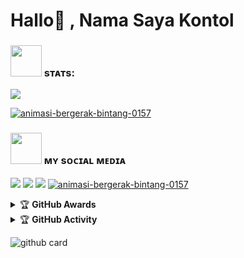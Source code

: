 # Hallo👋 , Nama Saya Kontol


### <img src="https://media.giphy.com/media/IqgySmxEgP0rs40ZMB/giphy.gif" width="50"> sᴛᴀᴛs:
<p>
    <img src="https://github-readme-stats.vercel.app/api?username=ArmanGG01&hide=contribs,prs&show_icons=true&hide_border=true&title_color=002" />
</p>
<a href="https://www.gambaranimasi.org/cat-bintang-280.htm"><img src="https://www.gambaranimasi.org/data/media/280/animasi-bergerak-bintang-0157.gif" border="0" alt="animasi-bergerak-bintang-0157" /></a>
    <p align="center">

### <img src="https://media.giphy.com/media/VgCDAzcKvsR6OM0uWg/giphy.gif" width="50"> ᴍʏ sᴏᴄɪᴀʟ ᴍᴇᴅɪᴀ
<p>
    <a href="https://facebook.com/arman.muliasyah.10" target="blank"><img src="https://img.icons8.com/nolan/55/facebook-new.png" /></a>
    <a href="https://t.me/PakkPoll" target="blank"><img src="https://img.icons8.com/nolan/55/telegram-app.png" /></a>
    <a href="https://instagram.com/arman_nasution123" target="blank"><img src="https://img.icons8.com/nolan/55/instagram-new.png" /></a>
<a href="https://www.gambaranimasi.org/cat-bintang-280.htm"><img src="https://www.gambaranimasi.org/data/media/280/animasi-bergerak-bintang-0157.gif" border="0" alt="animasi-bergerak-bintang-0157" /></a>
    <p align="center"> 

<details>
    <summary>&#127942 <b>GitHub Awards</b></summary><br/>

![Github Trophy](https://github-profile-trophy.vercel.app/?username=ArmanGG01)

</details>

<details>
    <summary>&#127942 <b>GitHub Activity</b></summary><br/>

![Metrics](https://metrics.lecoq.io/ArmanGG01?template=classic&repositories.forks=true&languages=1&languages.colors=github&languages.threshold=0%25&config.timezone=Asia%2FJakarta)

</details>

![github card](https://github-readme-stats.vercel.app/api/pin/?username=ArmanGG01&repo=karman-userbot&theme=dark)

